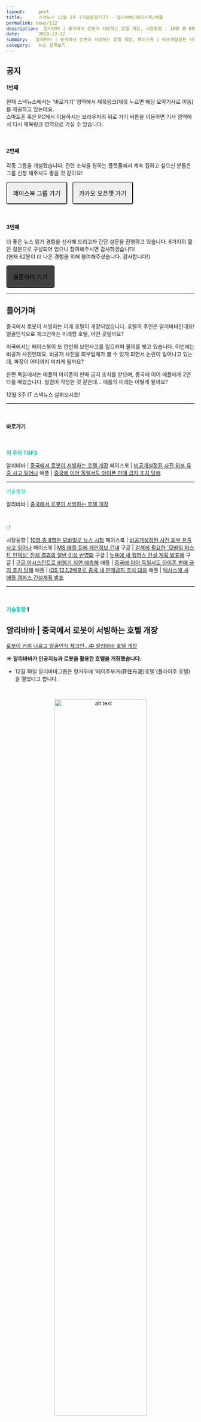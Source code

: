 ```yaml
---
layout:     post
title:      스낵뉴스 12월 3주 (기술동향/IT) - 알리바바/페이스북/애플 
permalink: news/112
description:  알리바바 | 중국에서 로봇이 서빙하는 호텔 개장, 시장동향 | 10명 중 8명은 모바일로 뉴스 시청, 페이스북 | 비공개설정된 사진 외부 유출 사고 일어나, 페이스북 | MS,애플 등에 개인정보 건내, 구글 | 검색에 필요한 '모바일 퍼스트 인덱싱' 전체 결과의 절반 이상 반영돼, 구글 | 뉴욕에 새 캠퍼스 건설 계획 발표해, 구글 | 구글 어시스턴트로 비행기 지연 예측해, 애플 | 중국에 이어 독일서도 아이폰 판매 금지 조치 당해, 애플 | iOS 12.1.2배포로 중국 내 판매금지 조치 대응, 애플 | 텍사스에 새 애플 캠퍼스 건설계획 발표
date:       2018-12-22
summary:   알리바바 | 중국에서 로봇이 서빙하는 호텔 개장, 페이스북 | 비공개설정된 사진 외부 유출 사고 일어나, 애플 | 중국에 이어 독일서도 아이폰 판매 금지 조치 당해
category:   뉴스 살펴보기
---
```


## 공지

#### 1번째

현재 스낵뉴스에서는 '바로가기' 영역에서 제목링크(제목 누르면 해당 요약기사로 이동) 를 제공하고 있는데요.        
스마트폰 혹은 PC에서 이용하시는 브라우저의 뒤로 가기 버튼을 이용하면 기사 영역에서 다시 제목링크 영역으로 가실 수 있습니다.  

<br>

#### 2번째

각종 그룹을 개설했습니다. 관련 소식을 원하는 플랫폼에서 계속 접하고 싶으신 분들은 그룹 신청 해주셔도 좋을 것 같아요!

<a class="button_post_a" href="https://www.facebook.com/groups/2025149054465611/?ref=group_browse_new" onclick="ga('send', 'event', 'post', 'click', 'facebook');" ><button class="button_post" style= "padding : 1rem 1rem; font-size : 16px; border-radius: 5px; margin-right : 10px;">페이스북 그룹 가기</button></a>
<a class="button_post_a" href="https://open.kakao.com/o/gKIXUx0" onclick="ga('send', 'event', 'post', 'click', 'kakao');" ><button class="button_post" style= "padding : 1rem 1rem; font-size : 16px; border-radius: 5px;">카카오 오픈챗 가기</button></a>

<br>

#### 3번째

더 좋은 뉴스 읽기 경험을 선사해 드리고자 간단 설문을 진행하고 있습니다. 
6가지의 짧은 질문으로 구성되어 있으니 참여해주시면 감사하겠습니다!  
(현재 62분이 더 나은 경험을 위해 참여해주셨습니다. 감사합니다!)

<a class="button_post_a" href="http://bit.ly/2KJo4HB" onclick="ga('send', 'event', 'post', 'click', 'survey');" ><button class="button_post" style= "padding : 1rem 1rem; font-size : 16px; border-radius: 5px; margin-right : 10px; background : #414141;">설문하러 가기</button></a>


- - -

## 들어가며 

중국에서 로봇이 서빙하는 미래 호텔이 개장되었습니다.
호텔의 주인은 알리바바인데요!
얼굴인식으로 체크인하는 미래형 호텔, 어떤 곳일까요?

미국에서는 페이스북이 또 한번의 보안사고를 일으키며 물의를 빚고 있습니다.
이번에는 비공개 사진인데요. 비공개 사진을 외부업체가 볼 수 있게 되면서 논란이 일어나고 있는데,
파장이 어디까지 미치게 될까요?

한편 독일에서는 애플의 아이폰이 판매 금지 조치를 받으며,
중국에 이어 애플에게 2연타를 때렸습니다.
퀄컴이 작정한 것 같은데... 애플의 미래는 어떻게 될까요? 

12월 3주 IT 스낵뉴스 살펴보시죠!

- - -

<br>


#### 바로가기 

<br>

<a href="#top3"></a><span style = "color: #00c3bd; font-weight: 700;">이 주의 TOP3</span>

알리바바 | [중국에서 로봇이 서빙하는 호텔 개장](#alibaba)
페이스북 | [비공개설정된 사진 외부 유출 사고 일어나](#facebook1)
애플 | [중국에 이어 독일서도 아이폰 판매 금지 조치 당해](#apple1)

- - -

<a href="#tech"></a><span style = "color: #00c3bd">기술동향</span>

알리바바 | [중국에서 로봇이 서빙하는 호텔 개장](#alibaba)

<br>

<a href="#it"></a><span style = "color: #00c3bd">IT</span>

시장동향 | [10명 중 8명은 모바일로 뉴스 시청](#market1)
페이스북 | [비공개설정된 사진 외부 유출 사고 일어나](#facebook1)
페이스북 | [MS,애플 등에 개인정보 건내](#facebook2)
구글 | [검색에 필요한 '모바일 퍼스트 인덱싱' 전체 결과의 절반 이상 반영돼](#google1)
구글 | [뉴욕에 새 캠퍼스 건설 계획 발표해](#google2)
구글 | [구글 어시스턴트로 비행기 지연 예측해](#google3)
애플 | [중국에 이어 독일서도 아이폰 판매 금지 조치 당해](#apple1)
애플 | [iOS 12.1.2배포로 중국 내 판매금지 조치 대응](#apple2)
애플 | [텍사스에 새 애플 캠퍼스 건설계획 발표](#apple3)

- - -

<br>


#### <a name="tech"></a><span style = "color: #00c3bd">기술동향</span> 1

## <a name="alibaba"></a>알리바바 | 중국에서 로봇이 서빙하는 호텔 개장
[로봇이 커피 나르고 얼굴인식 체크인…中 알리바바 호텔 개장](https://news.naver.com/main/read.nhn?mode=LSD&mid=shm&sid1=105&oid=001&aid=0010534348)

<strong> &#9728; 알리바바가 인공지능과 로봇을 활용한 호텔을 개장했습니다.</strong>

- 12월 18일 알리바바그룹은 항저우에 '페이주부커(菲住布渴)호텔'(플라이주 호텔)을 열었다고 합니다.

<br>

<p align ="middle">    
 <img src="https://imgnews.pstatic.net/image/001/2018/12/19/AKR20181219052700083_03_i_20181219101945200.jpg?type=w647
" alt="alt text" width = "70%">
</p>

{: refdef: style="text-align: center;"}
###### _로봇이 손님에게 음식을 나르는 중. [출처 : 회사 웨이보]_
{: refdef}


<br>



- 알리바바는 이 호텔을 자사의 첫 미래호텔이라고 칭했다고 하는데요.
미래 호텔의 로비에는 체크인 카운터가 없습니다.   
줄을 서지 않아도 얼굴인식으로 체크인할 수 있기 때문입니다.  
또한 로비뿐 아니라 호텔 곳곳에도 얼굴인식 시스템이 깔려 있어 투숙객은 객실 문을 열거나 부대시설을 얼굴인식으로 이용할 수 있습니다.

- 한편, 미래호텔에서는 손님이 주문한 음식이나 음료 등은 사람이 나르지않고 로봇이 나릅니다.   
이 호텔은 서비스 직원 대부분을 로봇으로 대신했습니다.

- 왕췬 미래호텔 CEO는 "인공지능 기반 솔루션으로 고객은 시간을 절약하고 호텔 직원들은 단순 반복 작업을 줄일 수 있다"고 말했습니다.   
하지만 청소부나 요리사 수는 줄이지 않았다고 하네요.

- 또한 투숙객들은 방에서 알리바바의 음성인식 인공지능으로 조명과 TV, 커튼을 조종하고 룸서비스도 주문할 수 있다고 합니다. 

<br>

<p align ="middle">    
 <img src="https://imgnews.pstatic.net/image/001/2018/12/19/AKR20181219052700083_02_i_20181219101945213.jpg?type=w647" alt="alt text" width = "70%">
</p>

{: refdef: style="text-align: center;"}
###### _얼굴인식으로 객실 문을 열기. [출처 : 회사 웨이보]_
{: refdef}


<br>



<br>


- - -


#### <a name="it"></a><span style = "color: #00c3bd">IT</span> 9

## <a name="market1"></a>시장동향 | 10명 중 8명은 모바일로 뉴스 시청
[스마트폰의 시대···10명 중 8명은 모바일로 뉴스 본다](https://news.naver.com/main/read.nhn?mode=LSD&mid=shm&sid1=105&oid=011&aid=0003466767)

<strong> &#9728; 10명 중 8명은 모바일로 뉴스를 본다는 결과가 나왔습니다. </strong>

- 12월 17일 한국언론진흥재단이 ‘2018 언론수용자 의식조사’ 주요 결과를 발표했습니다.   
한국갤럽이 실시한 이번 조사는 전국 19세 이상 성인 남녀 5천40명을 대상으로 이루어졌는데요. 

- 조사결과 모바일을 통해 뉴스를 이용한다는 응답자는 2011년 19.5%에서 2018년 80.8%로 4배 증가했습니다.   
PC의 경우 2011년 51.5%에서 2018년 31.7%로 약 20% 가량 감소했습니다. 
또한 메신저를 통한 뉴스 이용률은 전년 대비 각각 5.2%포인트, 
페이스북 등이 SNS를 통한 뉴스 이용률은 1.9% 증가했다고 합니다.


<br>

<p align ="middle">    
 <img src="http://img.hani.co.kr/imgdb/resize/2018/1217/00502224_20181217.JPG" alt="alt text" width = "70%">
</p>

<br>


-  한편 1주일간 신문기사를 종이신문, PC웹, 모바일웹, 스마트폰, IPTV 총 5가지 경로 중 1가지 이상에서 이용했다는 응답 비율인 ‘결합 열독률’은   
전년보다 0.6%포인트 상승해 79.6%로 집계됐다고 합니다.   
한국언론진흥재단은 “종이신문 열독률의 하락세에도, 다양한 경로를 통해 신문기사를 이용하고 있음을 보여준다”고 설명했는데요.   
반면 1주일간 포털사이트를 통해 인터넷 뉴스를 이용했다는 응답은 76.0%에 이르렀습니다. 

<br>


## <a name="facebook1"></a>페이스북 | 비공개설정된 사진 외부 유출 사고 일어나
[페이스북 비공개 설정 사진도 외부 유출..올해 두번째 보안사고](https://news.naver.com/main/read.nhn?mode=LSD&mid=shm&sid1=105&oid=018&aid=0004273643)

<strong> &#9729; 페이스북에서 또 한번의 보안 사고가 벌어졌습니다.</strong>

- 이번 사고는 캠브리지 애널리티카 사고에 이어 또 한번 발생한 보안 사고인데요.
페이스북의 명성에 계속 금이 가고 있는 상황입니다.

- 12월 16일 CNN 등 주요 외신에 따르면 페이스북에서 전체공개를 하지 않은 게시물이 전체 뉴스피드에 노출되는 일이 발생했습니다.   
외신에 따르면 피해 대상은 최대 680만명 규모 정도라고 합니다.

- 이번 사고의 경위는 페이스북 이용자가 접속 후 외부 서비스(Third-party Application)에 사진 접근을 허용한 경우, 이들 서비스에 모든 종류의 사진이 노출된 것인데요.   
전체 설정이 아닌 친구공개나 비공개로 설정한 사진도 모두 외부 업체에 공유된 것입니다.

- 해당 사고는 지난 9월 중 12일 가량 이어졌다고 하는데요.   
총 876개 업체의 최대 1500여개 서비스에 영향을 준 것으로 파악됩니다. 
페이스북은 문제 파악 후 이를 인정하고 사과했습니다.

- 아일랜드의 개인정보보호 당국인 데이터보호위원회는 EU의 개인정보보호 법률(GDPR) 위반 여부를 파악하기 위해 ‘법적으로 명시된 조사’를 실시한다고 밝혔습니다.

- 보안 관련 사고가 계속해서 발생하는 페이스북, 내년에는 이와 같은 사고가 발생하지 읺기를 희망합니다.

<br>


## <a name="facebook2"></a>페이스북 | MS,애플 등에 개인정보 건내
[ 페이스북, MS·넷플릭스·애플에 개인정보 건넸다](https://news.naver.com/main/read.nhn?mode=LSD&mid=shm&sid1=105&oid=417&aid=0000365037)s

<strong> &#9729; 페이스북이 무허가로 사용자 개인정보를 유통시켜 논란이 일고 있습니다.</strong>

- 12월 19일 뉴욕타임즈는 총 270페이지에 달하는 내부문서와 약 60명의 인터뷰를 토대로 페이스북의 개인정보 데이터 공유 행태를 폭로했습니다.   
뉴욕타임즈의 조사결과에 따르면 페이스북은 넷플릭스와 스포티파이에 사용자의 비공개 메시지를 읽는 권한을 부여했습니다. 

- 또한 마이크로소프트, 아마존, 애플도 페이스북 사용자 데이터를 열람할 수 있는 것으로 확인됐는데요.   
뉴욕타임즈는 “MS가 자사의 검색엔진 '빙'으로 페이스북 사용자 동의없이 친구목록을 열람할 수 있었다”며고 밝혔습니다.  
“아마존 역시 이름과 연락처를 얻을 수 있는 권한을 받았고 애플의 경우 아이폰 등의 자사 디바이스가 데이터를 요구한다는 지표를 숨기고 사용자의 연락처와 캘린더 항목에 접근하는 권한까지 부여받았다”고 밝혔습니다. 

- 사실 페이스북의 개인정보 유통 전력은 화려한데요.   
지난 3월 영국 데이터 분석업체 케임브리지애널리티카에게 약 8700만명의 개인정보를 볼 수 있도록 허용한 사실이 밝혀지며 보안 사고의 첫 발을 쏘아올렸습니다.
그 이후 뷰애즈 기능 보안사고, 사진 관련 보안 사고 등 크고 작은 사고를 쏘아올렸습니다.

- 페이스북은 2011년부터 연방 통상위원회(FTC)와의 협약에 따라 개인정보 보호를 강화하는 한편 데이터 관리법을 공개하고 있는데요.     
프라이버시 절차를 공식 평가하고 2년마다 FTC에 보고하는 ‘프라이스 워터 하우스 쿠퍼스’를 진행하고 있습니다.  
하지만 전직 FTC 관계자들은 “페이스북의 데이터 공유거래 가능성이 높다”, “이는 FTC와의 합의에 위배되는 사항”이라고 밝혀 논란이 증폭되고 있는 상황입니다.  자

<br>


## <a name="google1"></a>구글 | 검색에 필요한 '모바일 퍼스트 인덱싱' 전체 결과의 절반 이상 반영돼
[ 구글 검색 잘 뜨려면…"모바일 페이지가 중요"](https://news.naver.com/main/read.nhn?mode=LSD&mid=shm&sid1=105&oid=092&aid=0002152929)

<strong> &#9728; 구글의 모바일 퍼스트 인덱싱이 절반을 넘겼습니다.</strong>

- 12월 19일 테크크런치에 따르면 구글은 전 세계 검색 결과에 표출되는 웹페이지의 50% 이상 ‘모바일 퍼스트 인덱싱’을 적용했다고 발표했습니다.

<br>

<p align ="middle">    
 <img src="https://www.graphicsmerlin.com/wp-content/uploads/2018/05/Google-Rolls-Out-Mobile-First-Indexing.jpg" alt="alt text" width = "70%">
</p>


<br>


- 그 동안 구글은 검색 결과에 PC웹 페이지의 콘텐츠 품질 평가 기준을 적용시켰는데요. 
하지만 2016년 구글은 순차적으로 검색 결과 반영 시 PC웹 대신 모바일 페이지에 우선 순위를 두겠다고 선언했습니다.
그 후 모바일 퍼스트 인덱싱을 통해 모바일 페이지의 기준을 우선시키기 시작했습니다.  

* 모바일 퍼스트 인덱싱 : PC 대신 모바일 페이지 콘텐츠를 검색 순위 평가의 기준으로 삼는 것.

- 따라서 기존에 PC웹과 모바일 페이지가 서로 다른 경우로 생기는 검색 결과 미반영 문제 등이 점차 해소되기 시작했는데요.   
올해 초 공식적으로 모바일 퍼스트 인덱싱을 시작했다고 선언한지 1년 여만에 벌써 절반을 넘겼다고 하니 속도가 상당히 빠르다고 볼 수 있습니다.  
또한 구글은 검색 페이지 로딩 속도를 향상시킨 AMP를 적용한 사이트를 결과 반영 시 우대하고 있다고 합니다.

* [AMP란?](http://www.usefulparadigm.com/2016/02/24/adding-the-google-amp-to-mobile-website/)

- 현재 모바일 퍼스트 인덱싱 된 페이지는 Googlebot이 종전보다 더 자주 방문하게 된다고 하니 검색 트래픽을 늘리기 위해선 관리하시는 페이지를 한번 살펴보시는 것도 좋을 것 같습니다.

[모바일 퍼스트 인덱싱 관련 글 살펴보기](http://www.thedigitalmkt.com/optimize-your-website-for-googles-mobile-first-index/)

<br>


## <a name="google2"></a>구글 | 뉴욕에 새 캠퍼스 건설 계획 발표해
[美 IT공룡들 앞다퉈 뉴욕으로…구글 '맨해튼 거점' 대폭 확장](https://news.naver.com/main/read.nhn?mode=LSD&mid=shm&sid1=105&oid=001&aid=0010531363)

<strong> &#9728; 구글이 뉴욕 사무실을 대폭 확장합니다.</strong>
 
- 12월 17일 구글은  뉴욕 맨해튼 남부에 약 10억 달러(1조 1천300억 원)를 들여 약 16만㎡ 규모의 캠퍽스인 '구글 허드슨 스퀘어'를 조성할 계획이라고 밝혔습니다.
캠퍼스는 총 2개 빌딩으로 구성되는데요. 이번 확장은 뉴욕 거점을 꾸준히 확장하는 구글의 방침에 따른 것이라고 합니다.

- 구글은 "허드슨 스퀘어와 첼시를 중심으로 향후 10년간 뉴욕의 고용인원은 갑절 이상으로 늘어나게 될 것",   
"뉴욕에 대한 투자는 일자리를 늘리려는 노력의 중요한 부분"이라고 강조했습니다. 

- 구글은 현재 뉴욕에서 7천명가량을 고용하고 있는데 앞으로 계속 늘어날 것으로 보이네요.


<br>


## <a name="google3"></a>구글 | 구글 어시스턴트로 비행기 지연 예측해
[구글 어시스턴트가 비행기 지연 예측한다](http://www.zdnet.co.kr/news/news_view.asp?artice_id=20181218071114)

<strong> &#9728; 구글이 자사의 인공지능인 구글 어시스턴트에 항공편 예상 지연 시간을 알려주는 기능을 추가했습니다.</strong>

<br>

<p align ="middle">    
 <img src="http://image.zdnet.co.kr/2018/12/18/hjan_peDFTCeedduI4LE.jpg" alt="alt text" width = "70%">
</p>


<br>

- 12월 17일 구글은 블로그를 통해 구글 어시스턴트에 사용자가 타고갈 항공편을 물으면 현황에 대해 알려주는 기능을 추가했다고 밝혔습니다.
예를 들어 "KE528 현황이 어떻게 돼?"라고 물으면 "최소 30분 지연될 수 있으나 제시간에 도착하는 것이 좋다"고 대답할 수 있다고 하네요.

<br>

<p align ="middle">    
 <img src="https://storage.googleapis.com/gweb-uniblog-publish-prod/images/flight_status_assistant.max-1000x1000.png" alt="alt text" width = "70%">
</p>


<br>


- 현재 구글 측은 지연에 대한 예측을 85% 정도 정확도를 가질 수 있다고 확신한다고 하네요.  
해당 이 기능은 몇 주 내 모든 사용자들이 사용할 수 있게 될 예정이라고 밝혔습니다.

<br>


## <a name="apple1"></a>애플 | 중국에 이어 독일서도 아이폰 판매 금지 조치 당해
[ 애플 아이폰 독일서 판매 금지](https://news.naver.com/main/read.nhn?mode=LSD&mid=shm&sid1=105&oid=030&aid=0002769888)

<strong> &#9729; 애플이 중국에 이어 독일에서도 아이폰 판매 금지 처분을 받았습니다.</strong>

- 12월 20일 독일 뮌헨 지방법원은 애플이 퀄컴의 특허를 침해했다며 아이폰7, 7플러스,아이폰8, 8 플러스, X의 판매 금지를 명령했습니다.

- 이번 금지의 핵심은 인텔 칩셋과 코보 부품을 탑재한 일부 아이폰 모델이 3G,4G 통신에 따라 적절한 전력을 제공해 배터리 효율을 높이는 퀄컴의 '엔벨롭 트래킹' 특허를 침해했다고 판단한 것인데요.

- 애플은 조치 이후 뮌헨 지방법원 판결 직후 항소 의사를 밝혔습니다.    

- 하지만 로이터 등 외신은 애플이 항소하면 독일 내 아이폰 판매 금지가 즉시 이뤄지지는 않을 것이라고 이야기했는데요. 
다만 퀄컴이 약 8600억 정도의 보증금을 예치하면 애플이 재판에 항소하더라도 아이폰 판매를 금지해야 한다고 말했습니다.   

- 현재 애플은 아이폰7 시리즈부터 인텔 칩셋을 사용한 것으로 알려졌습니다.   
아이폰 7 설계 당시에는 전체 아이폰 물량의 30% 수준 정도만 사용했지만, 현재는 전체 아이폰에 인텔 칩셋을 장착한 것으로 알려졌습니다.

- 애플은 성명을 통해 “우리는 이번 판결에 실망했다”,    
“독일의 15개 제휴 소매점에서 아이폰7·아이폰8 시리즈 판매를 중단한다”고 말했습니다.   

<br>


## <a name="apple2"></a>애플 | iOS 12.1.2 배포로 중국 내 판매금지 조치 대응
[애플, SW 업데이트로 중국 내 판매금지 물타기 시도](https://news.naver.com/main/read.nhn?mode=LSD&mid=shm&sid1=105&oid=417&aid=0000363913)
[애플 iOS 12.1.2 배포...버그 수정 및 中 판금 대응](http://www.zdnet.co.kr/news/news_view.asp?artice_id=20181219070311)

<strong> &#9728; 애플이 iOS 12.1.2 버전 업데이트로 중국 내 판매금지 판결을 빠져나갈지도 모르겠습니다.</strong>

- 12월 16일 로이터통신 등 외신에 따르면 애플은 이번주 초 중국에서 아이폰 판매금지의 원인이 된 iOS를 업데이트했습니다.   
애플 측 보도에 따르면 이번 iOS 버전 업데이트는 아이폰XR/XS/XS Max에서 발생한 eSIM 활성화 버그와 터키 지역의 셀룰러 연결 문제 해결이 주요 포인트라고 하는데요.

- 하지만 한편에선 이번 업데이트가 11월 말 중국 푸젠성 푸저우 지방법원이 애플의 아이폰에 대해 판매금지 예비판결을 내린데 따른 조치라고 해석했습니다.

- 지난달 30일 푸저우 법원은 애플이 퀄컴의 특허 2건을 침해한 죄로 아이폰6S/6S 플러스/7/7플러스/8/8플러스/X의 판매 중지 조치를 내렸는데요.  
여러 IT 매체는 퀄컴이 주장한 애플의 특허 침해 기술이 iOS 11 버전에 담겼을 것이라고 설명한 바 있습니다.   
당시 애플은 “문제가 된 기능들은 iOS11에만 영향을 주며 최신버전인 iOS12에서는 퀄컴의 특허를 침해하지 않았다”고 주장했는데요.  

- 이번 업데이트로 법원의 판매금지 조치가 해제될 지 여부는 지켜봐야할 것 같습니다.  
현재 중국 내에 유통된 아이폰 중 약 20 ~ 50%가 iOS 11을 탑재된 것으로 추정되고 있는데요.  
이 모든 중국 내 iOS 11 사용자들이 새 버전을 설치하기란 쉽지 않습니다.

- 매체 컬트오브맥은 "판매금지 명령 이후 약 2주 만에 새 버전인 12.1.2를 베타 테스트를 진행하지 않고 급히 배포했다."라고 전했습니다.  
현재 퀄컴은 애플의 최신 기기인 아이폰XR/XS/XS Max에 대해서도 판매금지를 요구한 상태입니다.



<br>


## <a name="apple3"></a>애플 | 텍사스에 새 애플 캠퍼스 건설계획 발표
[애플, 텍사스 오스틴에 새 캠퍼스 건설 계획 발표](http://techneedle.com/archives/36612)

<strong> &#9728; 애플이 미국 텍사스 주에 새 캠퍼스를 건설할 계획을 공식적으로 발표했습니다. </strong>

- 이번 새 캠퍼스는 텍사스 주 오스틴 지역에 건설되는데요.  
현재 애플의 오스틴 애플 캠퍼스 건설에 약 1조 2천억 원이 들어갈 것으로 예상된다고 합니다.   
애플은 오스틴 캠퍼스가 완공되면 5천개의 일자리가 바로 생길 것이며 시간이 지나면서 추가로 만 여개의 일자리가 더해질 것으로 내다보았습니다. 

- 또한 앞으로 3년간 애플은 시애틀과 샌디에고, LA에 캠퍼스를 열어  각 도시마다 1,000 여명 이상을 고용할 계획임을 밝혔다고 하네요.  
오스틴에는 이미 6천명 이상의 애플 직원들이 근무하고 있다고 하니 캠퍼스 확장은 자연스러운 선택으로 보입니다.

<br>


- - -



